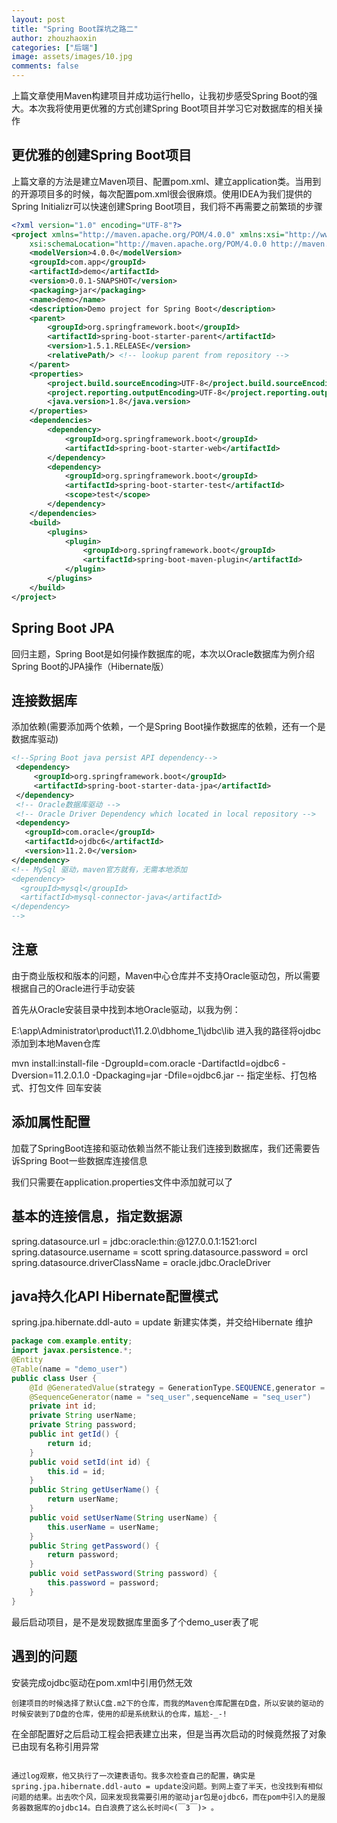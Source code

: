 ```yaml
---
layout: post
title: "Spring Boot踩坑之路二"
author: zhouzhaoxin
categories: ["后端"]
image: assets/images/10.jpg
comments: false
---
```

上篇文章使用Maven构建项目并成功运行hello，让我初步感受Spring Boot的强大。本次我将使用更优雅的方式创建Spring Boot项目并学习它对数据库的相关操作

## 更优雅的创建Spring Boot项目
上篇文章的方法是建立Maven项目、配置pom.xml、建立application类。当用到的开源项目多的时候，每次配置pom.xml很会很麻烦。使用IDEA为我们提供的Spring Initializr可以快速创建Spring Boot项目，我们将不再需要之前繁琐的步骤

```xml
<?xml version="1.0" encoding="UTF-8"?>
<project xmlns="http://maven.apache.org/POM/4.0.0" xmlns:xsi="http://www.w3.org/2001/XMLSchema-instance"
    xsi:schemaLocation="http://maven.apache.org/POM/4.0.0 http://maven.apache.org/xsd/maven-4.0.0.xsd">
    <modelVersion>4.0.0</modelVersion>
    <groupId>com.app</groupId>
    <artifactId>demo</artifactId>
    <version>0.0.1-SNAPSHOT</version>
    <packaging>jar</packaging>
    <name>demo</name>
    <description>Demo project for Spring Boot</description>
    <parent>
        <groupId>org.springframework.boot</groupId>
        <artifactId>spring-boot-starter-parent</artifactId>
        <version>1.5.1.RELEASE</version>
        <relativePath/> <!-- lookup parent from repository -->
    </parent>
    <properties>
        <project.build.sourceEncoding>UTF-8</project.build.sourceEncoding>
        <project.reporting.outputEncoding>UTF-8</project.reporting.outputEncoding>
        <java.version>1.8</java.version>
    </properties>
    <dependencies>
        <dependency>
            <groupId>org.springframework.boot</groupId>
            <artifactId>spring-boot-starter-web</artifactId>
        </dependency>
        <dependency>
            <groupId>org.springframework.boot</groupId>
            <artifactId>spring-boot-starter-test</artifactId>
            <scope>test</scope>
        </dependency>
    </dependencies>
    <build>
        <plugins>
            <plugin>
                <groupId>org.springframework.boot</groupId>
                <artifactId>spring-boot-maven-plugin</artifactId>
            </plugin>
        </plugins>
    </build>
</project>
```
## Spring Boot JPA
回归主题，Spring Boot是如何操作数据库的呢，本次以Oracle数据库为例介绍Spring Boot的JPA操作（Hibernate版）

## 连接数据库
添加依赖(需要添加两个依赖，一个是Spring Boot操作数据库的依赖，还有一个是数据库驱动)

 ```xml
 <!--Spring Boot java persist API dependency-->
  <dependency>
      <groupId>org.springframework.boot</groupId>
      <artifactId>spring-boot-starter-data-jpa</artifactId>
  </dependency>
  <!-- Oracle数据库驱动 -->
  <!-- Oracle Driver Dependency which located in local repository -->
  <dependency>
    <groupId>com.oracle</groupId>
    <artifactId>ojdbc6</artifactId>
    <version>11.2.0</version>
</dependency>
<!-- MySql 驱动，maven官方就有，无需本地添加
<dependency>
   <groupId>mysql</groupId>
   <artifactId>mysql-connector-java</artifactId>
</dependency>
-->
```
## 注意
由于商业版权和版本的问题，Maven中心仓库并不支持Oracle驱动包，所以需要根据自己的Oracle进行手动安装

首先从Oracle安装目录中找到本地Oracle驱动，以我为例：

E:\app\Administrator\product\11.2.0\dbhome_1\jdbc\lib
进入我的路径将ojdbc添加到本地Maven仓库

mvn install:install-file -DgroupId=com.oracle -DartifactId=ojdbc6 -Dversion=11.2.0.1.0 -Dpackaging=jar -Dfile=ojdbc6.jar
-- 指定坐标、打包格式、打包文件
回车安装

## 添加属性配置
加载了SpringBoot连接和驱动依赖当然不能让我们连接到数据库，我们还需要告诉Spring Boot一些数据库连接信息

我们只需要在application.properties文件中添加就可以了

## 基本的连接信息，指定数据源
spring.datasource.url = jdbc:oracle:thin:@127.0.0.1:1521:orcl
spring.datasource.username = scott
spring.datasource.password = orcl
spring.datasource.driverClassName = oracle.jdbc.OracleDriver
## java持久化API Hibernate配置模式
spring.jpa.hibernate.ddl-auto = update
新建实体类，并交给Hibernate 维护
```java
package com.example.entity;
import javax.persistence.*;
@Entity
@Table(name = "demo_user")
public class User {
    @Id @GeneratedValue(strategy = GenerationType.SEQUENCE,generator = "seq_user")
    @SequenceGenerator(name = "seq_user",sequenceName = "seq_user")
    private int id;
    private String userName;
    private String password;
    public int getId() {
        return id;
    }
    public void setId(int id) {
        this.id = id;
    }
    public String getUserName() {
        return userName;
    }
    public void setUserName(String userName) {
        this.userName = userName;
    }
    public String getPassword() {
        return password;
    }
    public void setPassword(String password) {
        this.password = password;
    }
}
```
最后启动项目，是不是发现数据库里面多了个demo_user表了呢

## 遇到的问题
安装完成ojdbc驱动在pom.xml中引用仍然无效

```text
创建项目的时候选择了默认C盘.m2下的仓库，而我的Maven仓库配置在D盘，所以安装的驱动的时候安装到了D盘的仓库，使用的却是系统默认的仓库，尴尬-_-!
```

在全部配置好之后启动工程会把表建立出来，但是当再次启动的时候竟然报了对象已由现有名称引用异常

```text

通过log观察，他又执行了一次建表语句。我多次检查自己的配置，确实是spring.jpa.hibernate.ddl-auto = update没问题。到网上查了半天，也没找到有相似问题的结果。出去吹个风，回来发现我需要引用的驱动jar包是ojdbc6，而在pom中引入的是服务器数据库的ojdbc14。白白浪费了这么长时间<(￣3￣)> 。
```